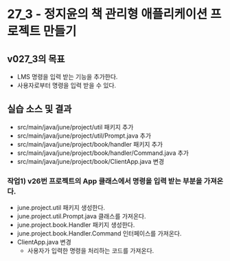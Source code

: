 # 27_3 - 정지윤의 책 관리형 애플리케이션 프로젝트 만들기

## v027_3의 목표

- LMS 명령을 입력 받는 기능을 추가한다.
- 사용자로부터 명령을 입력 받을 수 있다.

## 실습 소스 및 결과

- src/main/java/june/project/util 패키지 추가
- src/main/java/june/project/util/Prompt.java 추가
- src/main/java/june/project/book/handler 패키지 추가
- src/main/java/june/project/book/handler/Command.java 추가
- src/main/java/june/project/book/ClientApp.java 변경

### 작업1) v26번 프로젝트의 App 클래스에서 명령을 입력 받는 부분을 가져온다.

- june.project.util 패키지 생성한다.
- june.project.util.Prompt.java 클래스를 가져온다.
- june.project.book.Handler 패키지 생성한다.
- june.project.book.Handler.Command 인터페이스를 가져온다.
- ClientApp.java 변경
   - 사용자가 입력한 명령을 처리하는 코드를 가져온다.
